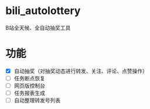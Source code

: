 # bili_autolottery

B站全天候、全自动抽奖工具

# 功能

- [x] 自动抽奖（对抽奖动态进行转发、关注、评论、点赞操作）
- [ ] 任务断点恢复
- [ ] 网页版控制台
- [ ] 任务报表生成
- [ ] 自动整理转发号列表